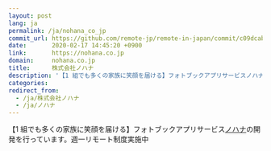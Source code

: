 ```yaml
---
layout: post
lang: ja
permalink: /ja/nohana_co_jp
commit_url: https://github.com/remote-jp/remote-in-japan/commit/c09dcab6fb956d29308b1226608014dde246ebaf
date:       2020-02-17 14:45:20 +0900
link:       https://nohana.co.jp
domain:     nohana.co.jp
title:      株式会社ノハナ
description: '【1 組でも多くの家族に笑顔を届ける】フォトブックアプリサービスノハナの開発を行っています。週一リモート制度実施中'
categories: 
redirect_from:
  - /ja/株式会社ノハナ
  - /ja/ノハナ
---
```


<p>【1 組でも多くの家族に笑顔を届ける】フォトブックアプリサービス<a href="https://nohana.jp/">ノハナ</a>の開発を行っています。週一リモート制度実施中</p>
